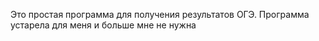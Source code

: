 Это простая программа для получения результатов ОГЭ. Программа устарела для меня и больше мне не нужна
